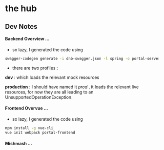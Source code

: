 # the hub

## Dev Notes

#### Backend Overview ...

- so lazy, I generated the code using

```bash
swagger-codegen generate -i dnb-swagger.json -l spring -o portal-server
```

- there are two profiles :

**dev** : which loads the relevant mock resources

**production** : I should have named it *prod* , it loads the relevant live resources, 
for now they are all leading to an UnsupportedOperationException.

#### Frontend Overvue ...

- so lazy, I generated the code using

```bash
npm install -g vue-cli
vue init webpack portal-frontend
```


#### Mishmash ...
